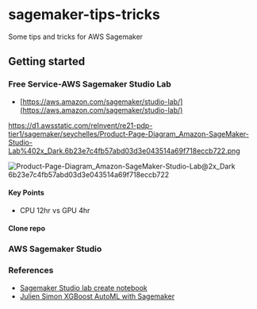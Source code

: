 # sagemaker-tips-tricks
Some tips and tricks for AWS Sagemaker

## Getting started

### Free Service-AWS Sagemaker Studio Lab

* [https://aws.amazon.com/sagemaker/studio-lab/](https://aws.amazon.com/sagemaker/studio-lab/)

https://d1.awsstatic.com/reInvent/re21-pdp-tier1/sagemaker/seychelles/Product-Page-Diagram_Amazon-SageMaker-Studio-Lab%402x_Dark.6b23e7c4fb57abd03d3e043514a69f718eccb722.png

![Product-Page-Diagram_Amazon-SageMaker-Studio-Lab@2x_Dark 6b23e7c4fb57abd03d3e043514a69f718eccb722](https://user-images.githubusercontent.com/58792/160285068-9beb3f84-f9bb-4d1a-ac70-417b112388be.png)

#### Key Points

* CPU 12hr vs GPU 4hr

#### Clone repo


### AWS Sagemaker Studio

### References

* [Sagemaker Studio lab create notebook](https://docs.aws.amazon.com/sagemaker/latest/dg/notebooks-create-open.html)
* [Julien Simon XGBoost AutoML with Sagemaker](https://gitlab.com/juliensimon/aim307/-/blob/master/aim307.ipynb)
